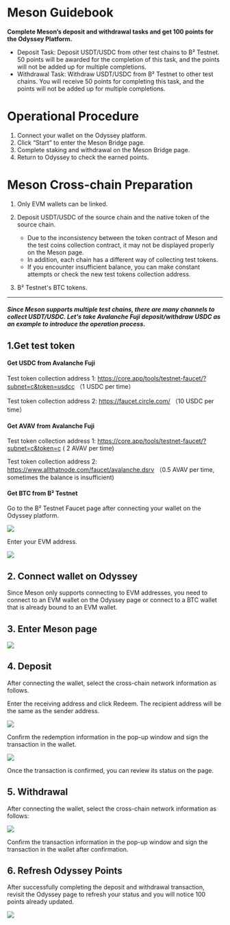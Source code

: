 # Meson Guidebook

**Complete Meson’s deposit and withdrawal tasks and get 100 points for the Odyssey Platform.**

*   Deposit Task: Deposit USDT/USDC from other test chains to B² Testnet. 50 points will be awarded for the completion of this task, and the points will not be added up for multiple completions.
*   Withdrawal Task: Withdraw USDT/USDC from B² Testnet to other test chains. You will receive 50 points for completing this task, and the points will not be added up for multiple completions.

# Operational Procedure

1.  Connect your wallet on the Odyssey platform.
2.  Click “Start” to enter the Meson Bridge page.
3.  Complete staking and withdrawal on the Meson Bridge page.
4.  Return to Odyssey to check the earned points.

# Meson Cross-chain Preparation

1.  Only EVM wallets can be linked.

2.  Deposit USDT/USDC of the source chain and the native token of the source chain.
    *   Due to the inconsistency between the token contract of Meson and the test coins collection contract, it may not be displayed properly on the Meson page.
    *   In addition, each chain has a different way of collecting test tokens.
    *   If you encounter insufficient balance, you can make constant attempts or check the new test tokens collection address.

3.  B² Testnet's BTC tokens.

***

##### Since Meson supports multiple test chains, there are many channels to collect USDT/USDC. Let's take Avalanche Fuji deposit/withdraw USDC as an example to introduce the operation process.

## 1.Get test token

#### Get USDC from Avalanche Fuji

Test token collection address 1: <https://core.app/tools/testnet-faucet/?subnet=c&token=usdcc> （1 USDC per time）

Test token collection address 2: <https://faucet.circle.com/> （10 USDC per time）

#### Get AVAV from Avalanche Fuji

Test token collection address 1: <https://core.app/tools/testnet-faucet/?subnet=c&token=c> ( 2 AVAV per time)

Test token collection address 2: <https://www.allthatnode.com/faucet/avalanche.dsrv> （0.5 AVAV per time, sometimes the balance is insufficient)

#### Get BTC from B² Testnet

Go to the B² Testnet Faucet page after connecting your wallet on the Odyssey platform.

![](https://quicknode.quicknode-ipfs.com/ipfs/Qmb35thEGtKUneM2JWDUjZ8i83dvhKrvEqFZTcF31xYWKz)

Enter your EVM address.

![](https://quicknode.quicknode-ipfs.com/ipfs/QmUQVGEvXoetByyMU2XV5zYT7owYgj1pCta2jzNqiwPGjQ)


## 2. Connect wallet on Odyssey

Since Meson only supports connecting to EVM addresses, you need to connect to an EVM wallet on the Odyssey page or connect to a BTC wallet that is already bound to an EVM wallet.

## 3. Enter Meson page

![](https://quicknode.quicknode-ipfs.com/ipfs/QmTcWiKXcmVHcJ9M9R1onmxFr5Rsvz5ADb3wXcbXLnC8nP)

## 4. Deposit

After connecting the wallet, select the cross-chain network information as follows.

Enter the receiving address and click Redeem. The recipient address will be the same as the sender address.

![](https://quicknode.quicknode-ipfs.com/ipfs/QmTmkB3znkFh3qiNTGeP7dvnaHTwZCAyyNUnNMnpbCEzkp)

Confirm the redemption information in the pop-up window and sign the transaction in the wallet.

![](https://quicknode.quicknode-ipfs.com/ipfs/QmSjgzZJGBmrM1NuUWKCuZATzPLhC4wqv4ZkLFtQQWGRH9)

Once the transaction is confirmed, you can review its status on the page.

## 5. Withdrawal

After connecting the wallet, select the cross-chain network information as follows:

![](https://quicknode.quicknode-ipfs.com/ipfs/QmP57h3N5dixj4GxgYSqzET5G6skNihxRhyTNyB6JyWeeL)

Confirm the transaction information in the pop-up window and sign the transaction in the wallet after confirmation.

## 6. Refresh Odyssey Points

After successfully completing the deposit and withdrawal transaction, revisit the Odyssey page to refresh your status and you will notice 100 points already updated.

![](https://quicknode.quicknode-ipfs.com/ipfs/QmS8ysb2CypWDbvEUMqfckvtEcr85KPW3S8da4bTis9PxJ)
